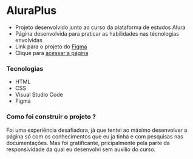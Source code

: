 # AluraPlus
- Projeto desenvolvido junto ao curso da plataforma de estudos Alura
- Página desenvolvida para praticar as habilidades nas técnologias envolvidas
- Link para o projeto do [Figma](https://www.figma.com/file/tFDVyNuKhrT2G03k2dCstW/Alura-Plus---Layout?node-id=1%3A77&mode=dev)
- Clique para [acessar a página](https://alura-plus-tawny-eta.vercel.app/)
### Tecnologias
- HTML
- CSS
- Visual Studio Code
- Figma

### Como foi construir o projeto ?
Foi uma experiência desafiadora, já que tentei ao máximo desenvolver a página só com os conhecimentos que eu ja tinha e com pesquisas nas documentações. Mas foi gratificante, pricipalmente pela parte da responsividade da qual eu desenvolvi sem auxilio do curso.
